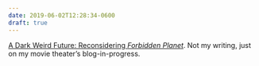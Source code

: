 ```yaml
---
date: 2019-06-02T12:28:34-0600
draft: true
---
```




[A Dark Weird Future: Reconsidering _Forbidden Planet_](https://perisphere.org/?p=2020). Not my writing, just on my movie theater’s blog-in-progress.



